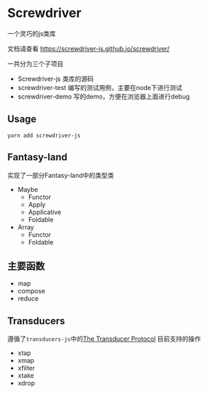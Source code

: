 # Screwdriver
一个灵巧的js类库

文档请查看
https://screwdriver-js.github.io/screwdriver/

一共分为三个子项目
- Screwdriver-js 类库的源码
- screwdriver-test 编写的测试用例，主要在node下进行测试
- screwdriver-demo 写的demo，方便在浏览器上面进行debug


## Usage

```
yarn add screwdriver-js
```

## Fantasy-land
实现了一部分Fantasy-land中的类型类
- Maybe
  - Functor
  - Apply
  - Applicative
  - Foldable
- Array
  - Functor
  - Foldable

## 主要函数
- map
- compose
- reduce

## Transducers
遵循了`transducers-js`中的[The Transducer Protocol](https://github.com/cognitect-labs/transducers-js#the-transducer-protocol)
目前支持的操作
- xtap
- xmap
- xfilter
- xtake
- xdrop


